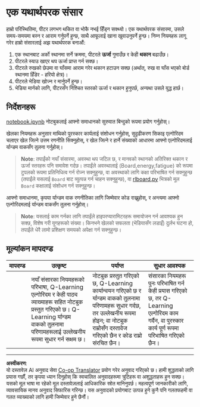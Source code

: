 <!--
CO_OP_TRANSLATOR_METADATA:
{
  "original_hash": "68394b2102d3503882e5e914bd0ff5c1",
  "translation_date": "2025-08-29T18:13:24+00:00",
  "source_file": "8-Reinforcement/1-QLearning/assignment.md",
  "language_code": "ne"
}
-->
# एक यथार्थपरक संसार

हाम्रो परिस्थितिमा, पीटर लगभग थकित वा भोकै नभई हिँड्न सक्थ्यो। एक यथार्थपरक संसारमा, उसले समय-समयमा बस्न र आराम गर्नुपर्ने हुन्छ, साथै आफूलाई खाना खुवाउनुपर्ने हुन्छ। निम्न नियमहरू लागू गरेर हाम्रो संसारलाई अझ यथार्थपरक बनाऔं:

1. एक स्थानबाट अर्को स्थानमा सर्ने क्रममा, पीटरले **ऊर्जा** गुमाउँछ र केही **थकान** बढाउँछ।
2. पीटरले स्याउ खाएर थप ऊर्जा प्राप्त गर्न सक्छ।
3. पीटरले रुखको छेउमा वा घाँसमा आराम गरेर थकान हटाउन सक्छ (अर्थात्, रुख वा घाँस भएको बोर्ड स्थानमा हिँडेर - हरियो क्षेत्र)।
4. पीटरले भेडिया खोज्न र मार्नुपर्ने हुन्छ।
5. भेडिया मार्नको लागि, पीटरसँग निश्चित स्तरको ऊर्जा र थकान हुनुपर्छ, अन्यथा उसले युद्ध हार्छ।

## निर्देशनहरू

[notebook.ipynb](notebook.ipynb) नोटबुकलाई आफ्नो समाधानको सुरुवात बिन्दुको रूपमा प्रयोग गर्नुहोस्।

खेलका नियमहरू अनुसार माथिको पुरस्कार कार्यलाई संशोधन गर्नुहोस्, सुदृढीकरण सिकाइ एल्गोरिदम चलाएर खेल जित्ने उत्तम रणनीति सिक्नुहोस्, र खेल जित्ने र हार्ने संख्याको आधारमा आफ्नो एल्गोरिदमलाई र्यान्डम वाकसँग तुलना गर्नुहोस्।

> **Note**: तपाईंको नयाँ संसारमा, अवस्था थप जटिल छ, र मानवको स्थानको अतिरिक्त थकान र ऊर्जा स्तरहरू पनि समावेश गर्दछ। तपाईंले अवस्थालाई (Board,energy,fatigue) को रूपमा टुपलको रूपमा प्रतिनिधित्व गर्न रोज्न सक्नुहुन्छ, वा अवस्थाको लागि कक्षा परिभाषित गर्न सक्नुहुन्छ (तपाईंले यसलाई `Board` बाट व्युत्पन्न गर्न चाहन सक्नुहुन्छ), वा [rlboard.py](../../../../8-Reinforcement/1-QLearning/rlboard.py) भित्रको मूल `Board` कक्षालाई संशोधन गर्न सक्नुहुन्छ।

आफ्नो समाधानमा, कृपया र्यान्डम वाक रणनीतिका लागि जिम्मेवार कोड राख्नुहोस्, र अन्त्यमा आफ्नो एल्गोरिदमलाई र्यान्डम वाकसँग तुलना गर्नुहोस्।

> **Note**: यसलाई काम गर्नका लागि तपाईंले हाइपरप्यारामिटरहरू समायोजन गर्न आवश्यक हुन सक्छ, विशेष गरी युगहरूको संख्या। किनभने खेलको सफलता (भेडियासँग लडाइँ) दुर्लभ घटना हो, तपाईंले धेरै लामो प्रशिक्षण समयको अपेक्षा गर्न सक्नुहुन्छ।

## मूल्यांकन मापदण्ड

| मापदण्ड | उत्कृष्ट                                                                                                                                                                                             | पर्याप्त                                                                                                                                                                                | सुधार आवश्यक                                                                                                                          |
| -------- | ----------------------------------------------------------------------------------------------------------------------------------------------------------------------------------------------------- | --------------------------------------------------------------------------------------------------------------------------------------------------------------------------------------- | ------------------------------------------------------------------------------------------------------------------------------------------ |
|          | नयाँ संसारका नियमहरूको परिभाषा, Q-Learning एल्गोरिदम र केही पाठ्य व्याख्याहरू सहित नोटबुक प्रस्तुत गरिएको छ। Q-Learning र्यान्डम वाकको तुलनामा परिणामहरूलाई उल्लेखनीय रूपमा सुधार गर्न सक्षम छ। | नोटबुक प्रस्तुत गरिएको छ, Q-Learning कार्यान्वयन गरिएको छ र र्यान्डम वाकको तुलनामा परिणामहरू सुधार गर्दछ, तर उल्लेखनीय रूपमा होइन; वा नोटबुक राम्रोसँग दस्तावेज गरिएको छैन र कोड राम्रो संरचित छैन। | संसारका नियमहरू पुनः परिभाषित गर्न केही प्रयास गरिएको छ, तर Q-Learning एल्गोरिदम काम गर्दैन, वा पुरस्कार कार्य पूर्ण रूपमा परिभाषित गरिएको छैन। |

---

**अस्वीकरण**:  
यो दस्तावेज़ AI अनुवाद सेवा [Co-op Translator](https://github.com/Azure/co-op-translator) प्रयोग गरेर अनुवाद गरिएको छ। हामी शुद्धताको लागि प्रयास गर्छौं, तर कृपया ध्यान दिनुहोस् कि स्वचालित अनुवादहरूमा त्रुटिहरू वा अशुद्धताहरू हुन सक्छ। यसको मूल भाषा मा रहेको मूल दस्तावेज़लाई आधिकारिक स्रोत मानिनुपर्छ। महत्वपूर्ण जानकारीको लागि, व्यावसायिक मानव अनुवाद सिफारिस गरिन्छ। यस अनुवादको प्रयोगबाट उत्पन्न हुने कुनै पनि गलतफहमी वा गलत व्याख्याको लागि हामी जिम्मेवार हुने छैनौं।